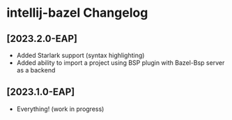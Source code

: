 <!-- Keep a Changelog guide -> https://keepachangelog.com -->

# intellij-bazel Changelog

## [2023.2.0-EAP]

- Added Starlark support (syntax highlighting)
- Added ability to import a project using BSP plugin with Bazel-Bsp server as a backend

## [2023.1.0-EAP]

- Everything! (work in progress)
